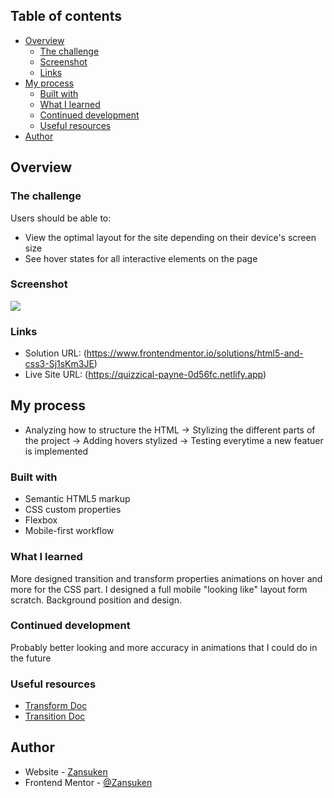 ## Table of contents

- [Overview](#overview)
  - [The challenge](#the-challenge)
  - [Screenshot](#screenshot)
  - [Links](#links)
- [My process](#my-process)
  - [Built with](#built-with)
  - [What I learned](#what-i-learned)
  - [Continued development](#continued-development)
  - [Useful resources](#useful-resources)
- [Author](#author)

## Overview

### The challenge

Users should be able to:

- View the optimal layout for the site depending on their device's screen size
- See hover states for all interactive elements on the page

### Screenshot

![](https://i.imgur.com/0VqQmWg.png)

### Links

- Solution URL: (https://www.frontendmentor.io/solutions/html5-and-css3-Sj1sKm3JE)
- Live Site URL: (https://quizzical-payne-0d56fc.netlify.app)

## My process

- Analyzing how to structure the HTML -> Stylizing the different parts of the project -> Adding hovers stylized -> Testing everytime a new featuer is implemented

### Built with

- Semantic HTML5 markup
- CSS custom properties
- Flexbox
- Mobile-first workflow

### What I learned

More designed transition and transform properties animations on hover and more for the CSS part.
I designed a full mobile "looking like" layout form scratch.
Background position and design.

### Continued development

Probably better looking and more accuracy in animations that I could do in the future

### Useful resources

- [Transform Doc](https://developer.mozilla.org/en-US/docs/Web/CSS/transform)
- [Transition Doc](https://developer.mozilla.org/en-US/docs/Web/CSS/transition)

## Author

- Website - [Zansuken](https://github.com/Zansuken)
- Frontend Mentor - [@Zansuken](https://www.frontendmentor.io/profile/Zansuken)
